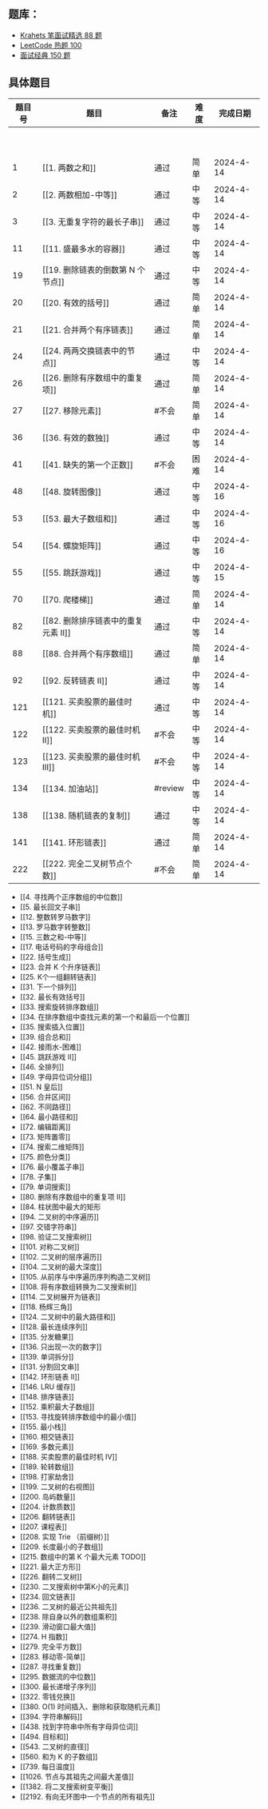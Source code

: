 ## 题库：
* [Krahets 笔面试精选 88 题](https://leetcode.cn/studyplan/selected-coding-interview/)
* [LeetCode 热题 100](https://leetcode.cn/studyplan/top-100-liked/)
* [面试经典 150 题](https://leetcode.cn/studyplan/top-interview-150/) 

## 具体题目

| 题目号 | 题目                      | 备注      | 难度  | 完成日期      |
| --- | ----------------------- | ------- | --- | --------- |
|     |                         |         |     |           |
|     |                         |         |     |           |
|     |                         |         |     |           |
|     |                         |         |     |           |
|     |                         |         |     |           |
|     |                         |         |     |           |
|     |                         |         |     |           |
|     |                         |         |     |           |
|     |                         |         |     |           |
| 1   | [[1. 两数之和]]             | 通过      | 简单  | 2024-4-14 |
| 2   | [[2. 两数相加-中等]]          | 通过      | 中等  | 2024-4-14 |
| 3   | [[3. 无重复字符的最长子串]]       | 通过      | 中等  | 2024-4-14 |
| 11  | [[11. 盛最多水的容器]]         | 通过      | 中等  | 2024-4-14 |
| 19  | [[19. 删除链表的倒数第 N 个节点]]  | 通过      | 中等  | 2024-4-14 |
| 20  | [[20. 有效的括号]]           | 通过      | 简单  | 2024-4-14 |
| 21  | [[21. 合并两个有序链表]]        | 通过      | 简单  | 2024-4-14 |
| 24  | [[24. 两两交换链表中的节点]]      | 通过      | 中等  | 2024-4-14 |
| 26  | [[26. 删除有序数组中的重复项]]     | 通过      | 简单  | 2024-4-14 |
| 27  | [[27. 移除元素]]            | #不会     | 简单  | 2024-4-14 |
| 36  | [[36. 有效的数独]]           | 通过      | 中等  | 2024-4-14 |
| 41  | [[41. 缺失的第一个正数]]        | #不会     | 困难  | 2024-4-14 |
| 48  | [[48. 旋转图像]]            | 通过      | 中等  | 2024-4-16 |
| 53  | [[53. 最大子数组和]]          | 通过      | 中等  | 2024-4-16 |
| 54  | [[54. 螺旋矩阵]]            | 通过      | 中等  | 2024-4-16 |
| 55  | [[55. 跳跃游戏]]            | 通过      | 中等  | 2024-4-15 |
| 70  | [[70. 爬楼梯]]             | 通过      | 简单  | 2024-4-14 |
| 82  | [[82. 删除排序链表中的重复元素 II]] | 通过      | 中等  | 2024-4-14 |
| 88  | [[88. 合并两个有序数组]]        | 通过      | 简单  | 2024-4-14 |
| 92  | [[92. 反转链表 II]]         | 通过      | 中等  | 2024-4-14 |
| 121 | [[121. 买卖股票的最佳时机]]      | 通过      | 中等  | 2024-4-14 |
| 122 | [[122. 买卖股票的最佳时机 II]]   | #不会     | 中等  | 2024-4-14 |
| 123 | [[123. 买卖股票的最佳时机 III]]  | #不会     | 中等  | 2024-4-14 |
| 134 | [[134. 加油站]]            | #review | 中等  | 2024-4-14 |
| 138 | [[138. 随机链表的复制]]        | 通过      | 中等  | 2024-4-14 |
| 141 | [[141. 环形链表]]           | 通过      | 简单  | 2024-4-14 |
| 222 | [[222. 完全二叉树节点个数]]      | #不会     | 简单  | 2024-4-14 |
 
* [[4. 寻找两个正序数组的中位数]]
* [[5. 最长回文子串]]
* [[12. 整数转罗马数字]]
* [[13. 罗马数字转整数]]
* [[15. 三数之和-中等]]
* [[17. 电话号码的字母组合]] 
* [[22. 括号生成]]
* [[23. 合并 K 个升序链表]]
* [[25. K个一组翻转链表]]
* [[31. 下一个排列]]
* [[32. 最长有效括号]]
* [[33. 搜索旋转排序数组]]
* [[34. 在排序数组中查找元素的第一个和最后一个位置]]
* [[35. 搜索插入位置]]
* [[39. 组合总和]]
* [[42. 接雨水-困难]]
* [[45. 跳跃游戏 II]]
* [[46. 全排列]]
* [[49. 字母异位词分组]]
* [[51. N 皇后]]
* [[56. 合并区间]]
* [[62. 不同路径]]
* [[64. 最小路径和]]
* [[72. 编辑距离]]
* [[73. 矩阵置零]]
* [[74. 搜索二维矩阵]]
* [[75. 颜色分类]]
* [[76. 最小覆盖子串]]
* [[78. 子集]]
* [[79. 单词搜索]]
* [[80. 删除有序数组中的重复项 II]]
* [[84. 柱状图中最大的矩形 
* [[94. 二叉树的中序遍历]]
* [[97. 交错字符串]]
* [[98. 验证二叉搜索树]]
* [[101. 对称二叉树]]
* [[102. 二叉树的层序遍历]]
* [[104. 二叉树的最大深度]]
* [[105. 从前序与中序遍历序列构造二叉树]]
* [[108. 将有序数组转换为二叉搜索树]]
* [[114. 二叉树展开为链表]]
* [[118. 杨辉三角]]
* [[124. 二叉树中的最大路径和]]
* [[128. 最长连续序列]]
* [[135. 分发糖果]]
* [[136. 只出现一次的数字]]
* [[139. 单词拆分]]
* [[131. 分割回文串]]
* [[142. 环形链表 II]]
* [[146. LRU 缓存]]
* [[148. 排序链表]]
* [[152. 乘积最大子数组]]
* [[153. 寻找旋转排序数组中的最小值]]
* [[155. 最小栈]]
* [[160. 相交链表]]
* [[169. 多数元素]]
* [[188. 买卖股票的最佳时机 IV]]
* [[189. 轮转数组]]
* [[198. 打家劫舍]]
* [[199. 二叉树的右视图]]
* [[200. 岛屿数量]]
* [[204. 计数质数]]
* [[206. 翻转链表]]
* [[207. 课程表]]
* [[208. 实现 Trie （前缀树）]]
* [[209. 长度最小的子数组]]
* [[215. 数组中的第 K 个最大元素 TODO]]
* [[221. 最大正方形]]
* [[226. 翻转二叉树]]
* [[230. 二叉搜索树中第K小的元素]]
* [[234. 回文链表]]
* [[236. 二叉树的最近公共祖先]]
* [[238. 除自身以外的数组乘积]]
* [[239. 滑动窗口最大值]]
* [[274. H 指数]]
* [[279. 完全平方数]]
* [[283. 移动零-简单]]
* [[287. 寻找重复数]]
* [[295. 数据流的中位数]]
* [[300. 最长递增子序列]]
* [[322. 零钱兑换]]
* [[380. O(1) 时间插入、删除和获取随机元素]]
* [[394. 字符串解码]]
* [[438. 找到字符串中所有字母异位词]]
* [[494. 目标和]]
* [[543. 二叉树的直径]]
* [[560. 和为 K 的子数组]]
* [[739. 每日温度]]
* [[1026. 节点与其祖先之间最大差值]]
* [[1382. 将二叉搜索树变平衡]]
* [[2192. 有向无环图中一个节点的所有祖先]]


